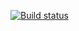 [![Build status](https://ci.appveyor.com/api/projects/status/7geqw84ikwckehjk?svg=true)](https://ci.appveyor.com/project/Shustovskikh/matchers)